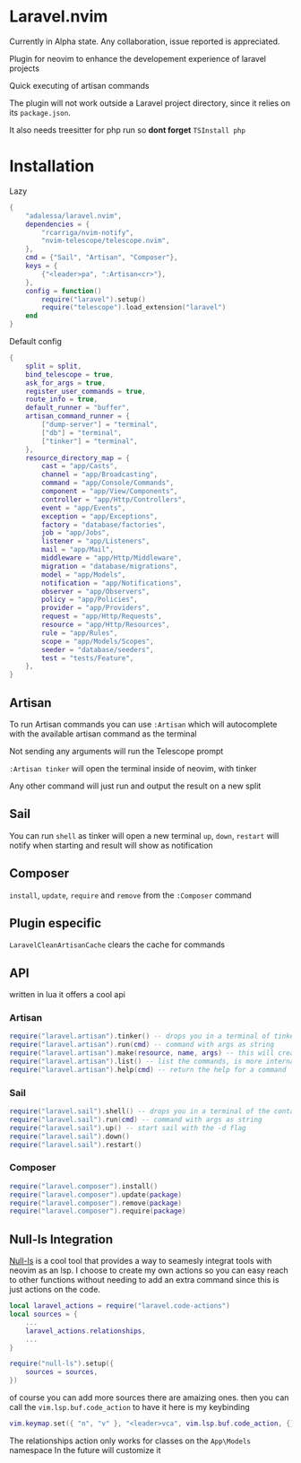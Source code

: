 # Laravel.nvim

Currently in Alpha state. Any collaboration, issue reported is appreciated.

Plugin for neovim to enhance the developement experience of laravel projects

Quick executing of artisan commands

The plugin will not work outside a Laravel project directory, since it relies on its `package.json`.

It also needs treesitter for php run so **dont forget** `TSInstall php`

# Installation

Lazy

```lua
{
    "adalessa/laravel.nvim",
    dependencies = {
        "rcarriga/nvim-notify",
        "nvim-telescope/telescope.nvim",
    },
    cmd = {"Sail", "Artisan", "Composer"},
    keys = {
        {"<leader>pa", ":Artisan<cr>"},
    },
    config = function()
        require("laravel").setup()
        require("telescope").load_extension("laravel")
    end
}
```

Default config

```lua
{
    split = split,
    bind_telescope = true,
    ask_for_args = true,
    register_user_commands = true,
    route_info = true,
    default_runner = "buffer",
    artisan_command_runner = {
        ["dump-server"] = "terminal",
        ["db"] = "terminal",
        ["tinker"] = "terminal",
    },
    resource_directory_map = {
        cast = "app/Casts",
        channel = "app/Broadcasting",
        command = "app/Console/Commands",
        component = "app/View/Components",
        controller = "app/Http/Controllers",
        event = "app/Events",
        exception = "app/Exceptions",
        factory = "database/factories",
        job = "app/Jobs",
        listener = "app/Listeners",
        mail = "app/Mail",
        middleware = "app/Http/Middleware",
        migration = "database/migrations",
        model = "app/Models",
        notification = "app/Notifications",
        observer = "app/Observers",
        policy = "app/Policies",
        provider = "app/Providers",
        request = "app/Http/Requests",
        resource = "app/Http/Resources",
        rule = "app/Rules",
        scope = "app/Models/Scopes",
        seeder = "database/seeders",
        test = "tests/Feature",
    },
}
```

## Artisan

To run Artisan commands you can use `:Artisan` which will autocomplete with the available
artisan command as the terminal

Not sending any arguments will run the Telescope prompt

`:Artisan tinker` will open the terminal inside of neovim, with tinker

Any other command will just run and output the result on a new split

## Sail

You can run `shell` as tinker will open a new terminal
`up`, `down`, `restart` will notify when starting and result will show as notification

## Composer

`install`, `update`, `require` and `remove` from the `:Composer` command

## Plugin especific

`LaravelCleanArtisanCache` clears the cache for commands

## API

written in lua it offers a cool api

### Artisan

```lua
require("laravel.artisan").tinker() -- drops you in a terminal of tinker
require("laravel.artisan").run(cmd) -- command with args as string
require("laravel.artisan").make(resource, name, args) -- this will create and open the new resource
require("laravel.artisan").list() -- list the commands, is more internal but you can use it
require("laravel.artisan").help(cmd) -- return the help for a command
```

### Sail

```lua
require("laravel.sail").shell() -- drops you in a terminal of the container
require("laravel.sail").run(cmd) -- command with args as string
require("laravel.sail").up() -- start sail with the -d flag
require("laravel.sail").down()
require("laravel.sail").restart()
```

### Composer

```lua
require("laravel.composer").install()
require("laravel.composer").update(package)
require("laravel.composer").remove(package)
require("laravel.composer").require(package)
```

## Null-ls Integration

[Null-ls](https://github.com/jose-elias-alvarez/null-ls.nvim) is a cool tool that provides
a way to seamesly integrat tools with neovim as an lsp.
I choose to create my own actions so you can easy reach to other functions without needing to add an
extra command since this is just actions on the code.

```lua
local laravel_actions = require("laravel.code-actions")
local sources = {
    ...
    laravel_actions.relationships,
    ...
}

require("null-ls").setup({
    sources = sources,
})
```

of course you can add more sources there are amaizing ones.
then you can call the `vim.lsp.buf.code_action` to have it
here is my keybinding

```lua
vim.keymap.set({ "n", "v" }, "<leader>vca", vim.lsp.buf.code_action, {})
```

The relationships action only works for classes on the `App\Models` namespace
In the future will customize it

